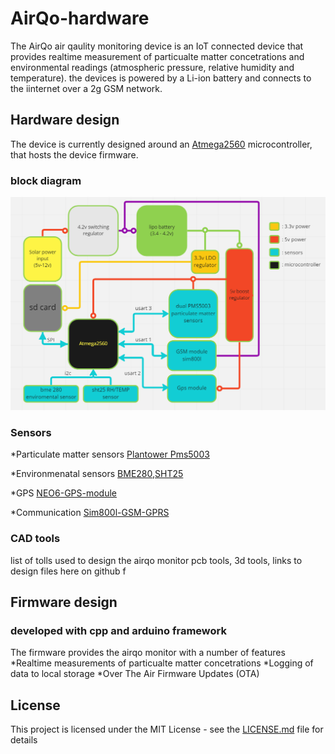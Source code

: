 # AirQo-hardware
The AirQo air qaulity monitoring device is an IoT connected device that provides realtime measurement of particualte matter concetrations and environmental readings (atmospheric pressure, relative humidity and temperature). the devices is powered by a Li-ion battery and connects to the iinternet over a 2g GSM network.

## Hardware design
The device is currently designed around an [Atmega2560](https://ww1.microchip.com/downloads/aemDocuments/documents/OTH/ProductDocuments/DataSheets/ATmega640-1280-1281-2560-2561-Datasheet-DS40002211A.pdf) microcontroller, that hosts the device firmware.
### block diagram 
![block diagram](docs/images/block%20diagram.PNG)
### Sensors
*Particulate matter sensors [Plantower Pms5003]()

*Environmenatal sensors     [BME280](),[SHT25]()

*GPS                        [NEO6-GPS-module]()

*Communication              [Sim800l-GSM-GPRS]()

### CAD tools
list of tolls used to design the airqo monitor
pcb tools, 3d tools, links to design files here on github
f
## Firmware design
### developed with cpp and arduino framework
The firmware provides the airqo monitor with a number of features
*Realtime measurements of particualte matter concetrations
*Logging of data to local storage
*Over The Air Firmware Updates (OTA)
## License
This project is licensed under the MIT License - see the [LICENSE.md](LICENSE.md) file for details